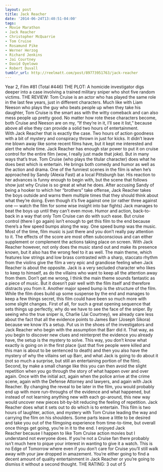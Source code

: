 ```yaml
---
layout: post
title: Jack Reacher
date: '2014-06-24T13:40:51-04:00'
tags:
- Movie Marathon
- Jack Reacher
- Christopher McQuarrie
- Tom Cruise
- Rosamund Pike
- Werner Herzog
- Richard Jenkins
- Jai Courtney
- David Oyelowo
- Robert Duvall
tumblr_url: http://reelmatt.com/post/89773951763/jack-reacher
---
```




Year 2, Film #81 (Total #446)
THE PLOT: A homicide investigator digs deeper into a case involving a trained military sniper who shot five random victims.
THE REVIEW: Tom Cruise is an actor who has played the same role in the last few years, just in different characters. Much like with Liam Neeson who plays the guy who beats people up when they take his daughter, Tom Cruise is the smart ass with the witty comeback and can also mess people up pretty good. No matter how rote these characters become, both Cruise and Neeson are on my, “If they’re in it, I’ll see it list,” because above all else they can provide a solid two hours of entertainment. With Jack Reacher that is exactly the case. Two hours of action goodness with a bit of mystery and conspiracy thrown in just for kicks. It didn’t leave me blown away like some recent films have, but it kept me interested and alert the whole time.
Jack Reacher has enough star power to put it on cruise control for the entire film (wow, I really just made that joke). But in many ways that’s true. Tom Cruise (who plays the titular character) does what he does best which is entertain. He brings both comedy and humor as well as the action and drama. One of the funniest scenes in the film is when he’s approached by Sandy (Alexia Fast) at a local Pittsburgh bar. His reaction to her advances is funny enough to begin with, but the scene that follows show just why Cruise is so great at what he does. After accusing Sandy of being a hooker to which her “brothers” take offense, Jack Reacher takes the boys outside and warns them multiple times that they should think about what they’re doing. Even though it’s five against one (or rather three against one — watch the film for some wise insight into bar fights) Jack manages to beat the boys up until they can’t even move. Humor and action, back-to-back in a way that only Tom Cruise can do with such ease.
But cruise control (there I go again) isn’t enough to get this film to the end because there’s a few speed bumps along the way. One speed bump was the music. Most of the time, film music is just there and you don’t really pay attention to it. The effects of the score are most often subconscious and can either supplement or complement the actions taking place on screen. With Jack Reacher however, not only does the music stand out and make its presence known, but it also has the wrong feel to it as well. The main theme, which features low strings and low brass contrasted with a sharp, staccato rhythm from the violins give the film a very epic and grandiose feeling when Jack Reacher is about the opposite. Jack is a very secluded character who likes to keep to himself, as do the villains who want to keep all the attention away from them. Don’t get me wrong, I think the main theme sounds fantastic as a piece of music. But it doesn’t pair well with the film itself and therefore distracts you from it.
Another major speed bump is the structure of the film. While the film does build up some suspense by the end and manages to keep a few things secret, this film could have been so much more with some slight changes. First of all, for such a great opening sequence that sets things up perfectly, why do we have to see the face of the sniper. By seeing who the true sniper is, Charlie (Jai Courtney), we already care less about the fact that all the evidence points to James Barr (Joseph Sikora) because we know it’s a setup. Put us in the shoes of the investigators and Jack Reacher who begin with the assumption that Barr did it. That way, as you begin to discover new clues and reinterpret the evidence you already have, the setup is the mystery to solve. This way, you don’t know what exactly is going on in the first place (just that five people were killed and this man is about to be sentenced to death) and then you also have the mystery of why the villains set up Barr, and what Jack is going to do about it (not so much a surprise, but still an entertaining portion of the film). Second, by make a small change like this you can then avoid the slight repetition when you go through the story of what happen over and over again. Once with the initial act, again when the police arrive at the crime scene, again with the Defense Attorney and lawyers, and again with Jack Reacher. By changing the reveal to be later in the film, you would probably end up with more run-throughs of the evidence and what happened, but instead of not learning anything new with each go-around, this new way would uncover new pieces bit-by-bit reducing the feeling of repetition.
Jack Reacher does what it sets out to do which is to entertain. This film is two hours of laughter, action, and mystery with Tom Cruise leading the way and carrying the film on his shoulders. Some parts leave a little to be desired and take you out of the filmgoing experience from time-to-time, but overall once things get going, you’re in it to the end. I enjoyed Jack Reacher because I happen to like Tom Cruise action movies but I understand not everyone does. If you’re not a Cruise fan there probably isn’t much here to pique your interest in wanting to give it a watch. This is no Edge of Tomorrow where even if you don’t care for Cruise you’ll still walk away with your jaw dropped in amazement. You’re either going to find a decent amount of quality entertainment in Jack Reacher or you’re going to dismiss it without a second thought.
THE RATING: 3 out of 5
